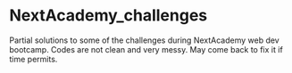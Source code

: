 # NextAcademy_challenges
Partial solutions to some of the challenges during NextAcademy web dev bootcamp.
Codes are not clean and very messy. May come back to fix it if time permits.
